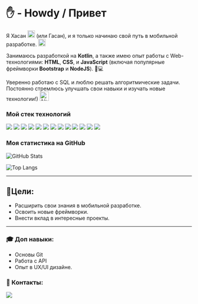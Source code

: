 # ✋ - Howdy / Привет 

Я Хасан <img src="https://media1.tenor.com/m/dMftwDwTI04AAAAC/bpakgea-what.gif" alt="Alt text" width="20" height="20"> (или Гасан), и я только начинаю свой путь в мобильной разработке. <img src="https://media2.giphy.com/media/v1.Y2lkPTc5MGI3NjExc2I1ejJhNXpsMHdkM2R6b3BqZjUwb3Q4NDkxdXRudWk5b3dhOGN4ciZlcD12MV9pbnRlcm5hbF9naWZfYnlfaWQmY3Q9Zw/Lmy23L3RkJ0sEWokRN/giphy.webp" alt="Alt text" width="20" height="20">

Занимаюсь разработкой на **Kotlin**, а также имею опыт работы с Web-технологиями: **HTML**, **CSS**, и **JavaScript** (включая популярные фреймворки **Bootstrap** и **NodeJS**). 📱💻 

Уверенно работаю с SQL и люблю решать алгоритмические задачи. Постоянно стремлюсь улучшать свои навыки и изучать новые технологии!) <img src="https://media1.tenor.com/m/11FHLgWrYPUAAAAC/zach-mdx-mandala-exchange.gif" alt="Alt text" width="25" height="25">

### Мой стек технологий


<img src="https://img.shields.io/badge/Kotlin-333333?style=for-the-badge&logo=Kotlin&logoColor=ffd700  "/> <img src="https://img.shields.io/badge/Android Studio-333333?style=for-the-badge&logo=Android Studio&logoColor=ffd700 "/>  <img src="https://img.shields.io/badge/SQL-333333?style=for-the-badge&logo=SQLite&logoColor=ffd700 "/> <img src="https://img.shields.io/badge/PHP-333333?style=for-the-badge&logo=php&logoColor=ffd700 "/> <img src="https://img.shields.io/badge/PhpMyAdmin-333333?style=for-the-badge&logo=phpmyadmin&logoColor=ffd700 "/>  <img src="https://img.shields.io/badge/Git-333333?style=for-the-badge&logo=git&logoColor=ffd700 "/> <img src="https://img.shields.io/badge/GitHub-333333?style=for-the-badge&logo=github&logoColor=ffd700 "/> <img src="https://img.shields.io/badge/HTML-333333?style=for-the-badge&logo=html5&logoColor=ffd700 "/> <img src="https://img.shields.io/badge/CSS-333333?style=for-the-badge&logo=css3&logoColor=ffd700 "/> <img src="https://img.shields.io/badge/javascript-333333?style=for-the-badge&logo=javascript&logoColor=ffd700 "/> <img src="https://img.shields.io/badge/wordpress-333333?style=for-the-badge&logo=wordpress&logoColor=ffd700 "/> <img src="https://img.shields.io/badge/wordpress-333333?style=for-the-badge&logo=wordpress&logoColor=ffd700 "/> <img src="https://img.shields.io/badge/jquery-333333?style=for-the-badge&logo=jquery&logoColor=ffd700 "/>

### Моя статистика на GitHub

![GitHub Stats](https://github-readme-stats.vercel.app/api?username=HasanGsan&theme=radical)

![Top Langs](https://github-readme-stats.vercel.app/api/top-langs/?username=HasanGsan&layout=compact)


--- 

## 🎯Цели: 
+ Расширить свои знания в мобильной разработке.
+ Освоить новые фреймворки.
+ Внести вклад в интересные проекты. 

---

### 🎓 Доп навыки:

+ Основы Git
+ Работа с API
+ Опыт в UX/UI дизайне.

### 🤝 Контакты:
<a href="https://t.me/GsanSan" target="_blank"><img src="https://img.shields.io/badge/telegram-333333?style=for-the-badge&logo=telegram&logoColor=blue"/></a>

